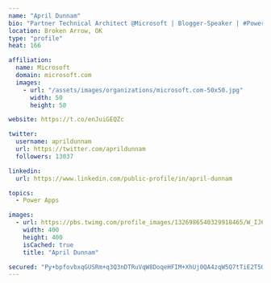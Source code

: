 ```yaml
---
name: "April Dunnam"
bio: "Partner Technical Architect @Microsoft | Blogger-Speaker | #PowerApps, #PowerAutomate, #Office365, #SharePoint | #WIT | #Karaoke Queen"
location: Broken Arrow, OK
type: "profile"
heat: 166

affiliation:
  name: Microsoft
  domain: microsoft.com
  images:
    - url: "/assets/images/organizations/microsoft.com-50x50.jpg"
      width: 50
      height: 50

website: https://t.co/enJuiGEQZc

twitter:
  username: aprildunnam
  url: https://twitter.com/aprildunnam
  followers: 13037

linkedin:
  url: https://www.linkedin.com/public-profile/in/april-dunnam

topics:
  - Power Apps

images:
  - url: https://pbs.twimg.com/profile_images/1326986540329918465/W_IJ6Ih2_400x400.jpg
    width: 400
    height: 400
    isCached: true
    title: "April Dunnam"

secured: "Py+bpfovbxqGUSRm+q3Q3nDTRuVqW8DoqeHFIM+XhUj0QA4zqW5Q7tTiE2T5OFWwXX6EYOg9iRuOweEG8dFD3Pe7GxQTaNOn/ZTbpMmUEm1yS+aTbpzUTiIsBL61AwyHxrVtgZJPwe4lZAy2fXG6b00dqm/rujfEG5fNZ7a0FBAv/a8OguCw62ITEUMqqAfJlQL9K1cZlBrY9ZYzFYSaoANbBMWUjmkj08jX42isHw+RRg+1gH3mPUxSzAonbRDp4ffrF9D1c5mEchSBweLkWUVX6QOSz0Y9ow2hRBdI5mNZnI8BxtDjI1HhA7V4IoI42w9C+DjJbs5ONQPXx43ZN6Y/6OYcN4S87oP7vdd9UOtZ9Ismr4hhWTg07pQ0vv70VMc2iSIMBKNTve55ig3fuP7n9rnUFvR+iQnhKCtJTQ0=;3bSUm5LnFDFC/7lTx3vl7Q=="
---
```


